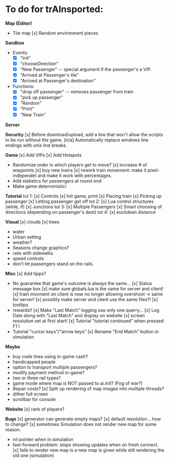 
To do for trAInsported:
=========================

**Map (Editor)**
- Tile map
[x] Random environment pieces

**Sandbox**
- Events:
	-[x] "Init"
	-[x] "chooseDirection"
	-[x] "New Passenger"	-- special argument if the passenger's a VIP.
	-[x] "Arrived at Passenger's tile"
	-[x] "Arrived at Passenger's destination"
- Functions:
	-[x] "drop off passenger"		-- removes passenger from train
	-[x] "pick up passenger"
	-[x] "Random"
	-[x] "Print"
	-[x] "New Train"

**Server**

**Security**
[x] Before download/upload, add a line that won't allow the scripts to be run without the game.
[n/a] Automatically replace windows line endings with unix line breaks.

**Game**
[x]	Add VIPs
[x]	Add Hotspots
- Randomize order in which players get to move?
[x] increase # of waypoints
[x] buy new trains
[x] rework train movement: make it pixel-independet and make it work with percentages.
- Add statistics for passengers at round end
- Make game deterministic!

**Tutorial**
tut 1: 
[x] Controls
[x] Init game, print
[x] Placing train
[x] Picking up passenger
[x] Letting passenger get off
tut 2:
[x] Lua control structures (while, if)
[x] Junctions
tut 3:
[x] Multiple Passengers
[x] Smart choosing of directions (depending on passenger's dest)
tut 4:
[x] euclidean distance

**Visual**
[x]	clouds
[x] trees
- water
- Urban setting
- weather?
- Seasons change graphics?
- rails with sidewalks
- speed controls
- don't let passengers stand on the rails.

**Misc**
[x] Add tipps?
- No guarantee that game's outcome is always the same...
[x] Status message box
[x] make sure globals.lua is the same for server and client!
[x] train movment on client is now no longer allowing overshoot -> same for server!
[x] possibly make server and client use the same files?!
[x] tooltips
- rewards!!
[x] Make "Last Match" logging use only one querry...
[x] Log Date along with "Last Match" and display on website
[x] screen resolution set at first start!
[x] Tutorial "tutorial continued" when pressed F1 !
- Tutorial "cursor keys"/"arrow keys"
[x] Rename "End Match" button in simulation

**Maybe**
- buy code lines using in-game cash?
- handicapped people
- option to transport multiple passengers?
- modify payment method in-game?
- two or three rail types?
- game mode where map is NOT passed to ai.init? (Fog of war?)
- Repair costs?
[x] Split up rendering of map images into multiple threads?
- dither full screen
- scrollbar for console

**Website**
[x] rank of players?

**Bugs**
[x] generator can generate empty maps?
[x] default resolution... how to change?
[x] sometimes Simulation does not render new map for some reason.
- nil pointer when in simulation
- fast-forward problem: stops showing updates when on fresh connect.
[x] fails to render new map is a new map is given while still rendering the old one (simulation)
